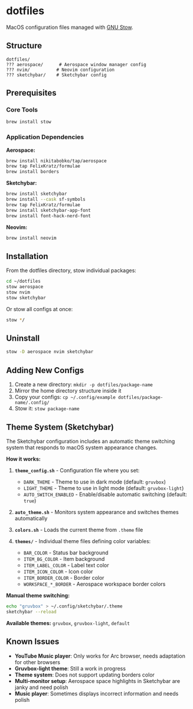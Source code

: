 # dotfiles

MacOS configuration files managed with [GNU Stow](https://www.gnu.org/software/stow/).

## Structure

```
dotfiles/
??? aerospace/      # Aerospace window manager config
??? nvim/          # Neovim configuration
??? sketchybar/    # Sketchybar config
```

## Prerequisites

### Core Tools
```bash
brew install stow
```

### Application Dependencies

**Aerospace:**
```bash
brew install nikitabobko/tap/aerospace
brew tap FelixKratz/formulae
brew install borders
```

**Sketchybar:**
```bash
brew install sketchybar
brew install --cask sf-symbols
brew tap FelixKratz/formulae
brew install sketchybar-app-font
brew install font-hack-nerd-font
```

**Neovim:**
```bash
brew install neovim
```

## Installation

From the dotfiles directory, stow individual packages:

```bash
cd ~/dotfiles
stow aerospace
stow nvim
stow sketchybar
```

Or stow all configs at once:

```bash
stow */
```

## Uninstall

```bash
stow -D aerospace nvim sketchybar
```

## Adding New Configs

1. Create a new directory: `mkdir -p dotfiles/package-name`
2. Mirror the home directory structure inside it
3. Copy your configs: `cp ~/.config/example dotfiles/package-name/.config/`
4. Stow it: `stow package-name`

## Theme System (Sketchybar)

The Sketchybar configuration includes an automatic theme switching system that responds to macOS system appearance changes.

**How it works:**

1. **`theme_config.sh`** - Configuration file where you set:
   - `DARK_THEME` - Theme to use in dark mode (default: `gruvbox`)
   - `LIGHT_THEME` - Theme to use in light mode (default: `gruvbox-light`)
   - `AUTO_SWITCH_ENABLED` - Enable/disable automatic switching (default: `true`)

2. **`auto_theme.sh`** - Monitors system appearance and switches themes automatically

3. **`colors.sh`** - Loads the current theme from `.theme` file

4. **`themes/`** - Individual theme files defining color variables:
   - `BAR_COLOR` - Status bar background
   - `ITEM_BG_COLOR` - Item background
   - `ITEM_LABEL_COLOR` - Label text color
   - `ITEM_ICON_COLOR` - Icon color
   - `ITEM_BORDER_COLOR` - Border color
   - `WORKSPACE_*_BORDER` - Aerospace workspace border colors

**Manual theme switching:**

```bash
echo "gruvbox" > ~/.config/sketchybar/.theme
sketchybar --reload
```

**Available themes:** `gruvbox`, `gruvbox-light`, `default`

## Known Issues

- **YouTube Music player**: Only works for Arc browser, needs adaptation for other browsers
- **Gruvbox-light theme**: Still a work in progress
- **Theme system**: Does not support updating borders color
- **Multi-monitor setup**: Aerospace space highlights in Sketchybar are janky and need polish
- **Music player**: Sometimes displays incorrect information and needs polish
